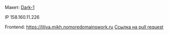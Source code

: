 Макет: [Dark-1](https://www.figma.com/file/6FMWkB94wE7KTkcCgUXtnC/%D0%94%D0%B8%D0%BF%D0%BB%D0%BE%D0%BC%D0%BD%D1%8B%D0%B9-%D0%BF%D1%80%D0%BE%D0%B5%D0%BA%D1%82?type=design&node-id=1-6015&mode=design&t=gM9K6TeZtDw8tgl9-0)

IP 158.160.11.226

Frontend: https://liliya.mikh.nomoredomainswork.ru
[Ссылка на pull request](https://github.com/liliyamikhlina/movies-explorer-frontend/pull/2)
